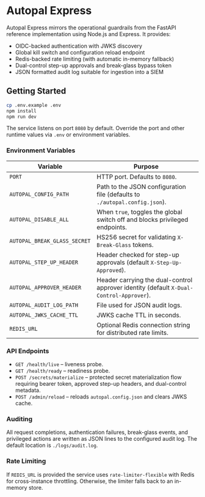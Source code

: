 # Autopal Express

Autopal Express mirrors the operational guardrails from the FastAPI reference implementation using Node.js and Express. It provides:

- OIDC-backed authentication with JWKS discovery
- Global kill switch and configuration reload endpoint
- Redis-backed rate limiting (with automatic in-memory fallback)
- Dual-control step-up approvals and break-glass bypass token
- JSON formatted audit log suitable for ingestion into a SIEM

## Getting Started

```bash
cp .env.example .env
npm install
npm run dev
```

The service listens on port `8080` by default. Override the port and other runtime values via `.env` or environment variables.

### Environment Variables

| Variable | Purpose |
| --- | --- |
| `PORT` | HTTP port. Defaults to `8080`. |
| `AUTOPAL_CONFIG_PATH` | Path to the JSON configuration file (defaults to `./autopal.config.json`). |
| `AUTOPAL_DISABLE_ALL` | When `true`, toggles the global switch off and blocks privileged endpoints. |
| `AUTOPAL_BREAK_GLASS_SECRET` | HS256 secret for validating `X-Break-Glass` tokens. |
| `AUTOPAL_STEP_UP_HEADER` | Header checked for step-up approvals (default `X-Step-Up-Approved`). |
| `AUTOPAL_APPROVER_HEADER` | Header carrying the dual-control approver identity (default `X-Dual-Control-Approver`). |
| `AUTOPAL_AUDIT_LOG_PATH` | File used for JSON audit logs. |
| `AUTOPAL_JWKS_CACHE_TTL` | JWKS cache TTL in seconds. |
| `REDIS_URL` | Optional Redis connection string for distributed rate limits. |

### API Endpoints

- `GET /health/live` – liveness probe.
- `GET /health/ready` – readiness probe.
- `POST /secrets/materialize` – protected secret materialization flow requiring bearer token, approved step-up headers, and dual-control metadata.
- `POST /admin/reload` – reloads `autopal.config.json` and clears JWKS cache.

### Auditing

All request completions, authentication failures, break-glass events, and privileged actions are written as JSON lines to the configured audit log. The default location is `./logs/audit.log`.

### Rate Limiting

If `REDIS_URL` is provided the service uses `rate-limiter-flexible` with Redis for cross-instance throttling. Otherwise, the limiter falls back to an in-memory store.
